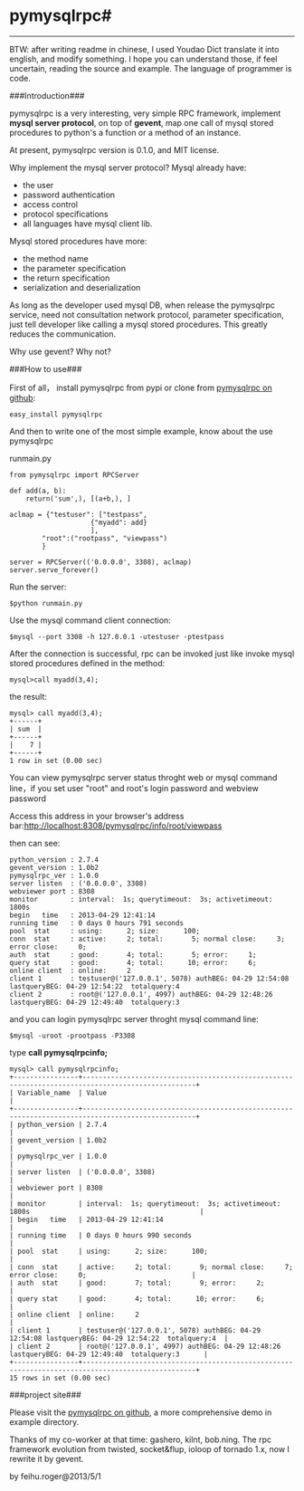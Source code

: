 # pymysqlrpc#

----------

BTW: after writing readme in chinese, I used Youdao Dict translate it into english, and modify something. I hope you can understand those, if feel uncertain, reading the source and example. The language of programmer is code.

###Introduction###

pymysqlrpc is a very interesting, very simple RPC framework, implement **mysql server protocol**,  on top of **gevent**,  map one call of mysql stored procedures to python's a function or a method of an instance.

At present, pymysqlrpc version is 0.1.0, and MIT license.

Why implement the mysql server protocol? Mysql already have:

- the user
- password authentication
- access control
- protocol specifications
- all languages have mysql client lib.

Mysql stored procedures have more:

- the method name
- the parameter specification
- the return specification
- serialization and deserialization

As long as the developer used mysql DB, when release the pymysqlrpc service, need not consultation network protocol, parameter specification, just tell developer like calling a mysql stored procedures. This greatly reduces the communication.

Why use gevent? Why not?

###How to use###

First of all， install pymysqlrpc from pypi or clone from [pymysqlrpc on github](http://www.github.com/feihuroger/pymysqlrpc):

	easy_install pymysqlrpc

And then to write one of the most simple example, know about the use pymysqlrpc

runmain.py

	from pymysqlrpc import RPCServer

	def add(a, b):
	    return('sum',), [(a+b,), ]

	aclmap = {"testuser": ["testpass",
						{"myadd": add}
						],
			"root":("rootpass", "viewpass")
			}

	server = RPCServer(('0.0.0.0', 3308), aclmap)
	server.serve_forever()


Run the server:

	$python runmain.py

Use the mysql command client connection:

	$mysql --port 3308 -h 127.0.0.1 -utestuser -ptestpass
After the connection is successful, rpc can be invoked just like invoke mysql stored procedures defined in the method:

	mysql>call myadd(3,4);

the result:

	mysql> call myadd(3,4);
	+------+
	| sum  |
	+------+
	|    7 |
	+------+
	1 row in set (0.00 sec)

You can view pymysqlrpc server status throght web or mysql command line，if you set user "root" and root's login password and webview password

Access this address in your browser's address bar:[http://localhost:8308/pymysqlrpc/info/root/viewpass](http://localhost:8308/pymysqlrpc/info/root/viewpass)

then can see:

	python_version : 2.7.4
	gevent_version : 1.0b2
	pymysqlrpc_ver : 1.0.0
	server listen  : ('0.0.0.0', 3308)
	webviewer port : 8308
	monitor        : interval:  1s; querytimeout:  3s; activetimeout:  1800s
	begin   time   : 2013-04-29 12:41:14
	running time   : 0 days 0 hours 791 seconds
	pool  stat     : using:      2; size:      100;
	conn  stat     : active:     2; total:       5; normal close:     3; error close:     0;
	auth  stat     : good:       4; total:       5; error:     1;
	query stat     : good:       4; total:      10; error:     6;
	online client  : online:     2
	client 1       : testuser@('127.0.0.1', 5078) authBEG: 04-29 12:54:08 lastqueryBEG: 04-29 12:54:22  totalquery:4
	client 2       : root@('127.0.0.1', 4997) authBEG: 04-29 12:48:26 lastqueryBEG: 04-29 12:49:40  totalquery:3


and you can login pymysqlrpc server throght mysql command line:

	$mysql -uroot -prootpass -P3308

type  **call pymysqlrpcinfo;**

	mysql> call pymysqlrpcinfo;
	+----------------+--------------------------------------------------------------------------------------------------+
	| Variable_name  | Value                                                                                            |
	+----------------+--------------------------------------------------------------------------------------------------+
	| python_version | 2.7.4                                                                                            |
	| gevent_version | 1.0b2                                                                                            |
	| pymysqlrpc_ver | 1.0.0                                                                                            |
	| server listen  | ('0.0.0.0', 3308)                                                                                |
	| webviewer port | 8308                                                                                             |
	| monitor        | interval:  1s; querytimeout:  3s; activetimeout:  1800s                                          |
	| begin   time   | 2013-04-29 12:41:14                                                                              |
	| running time   | 0 days 0 hours 990 seconds                                                                       |
	| pool  stat     | using:      2; size:      100;                                                                   |
	| conn  stat     | active:     2; total:       9; normal close:     7; error close:     0;                          |
	| auth  stat     | good:       7; total:       9; error:     2;                                                     |
	| query stat     | good:       4; total:      10; error:     6;                                                     |
	| online client  | online:     2                                                                                    |
	| client 1       | testuser@('127.0.0.1', 5078) authBEG: 04-29 12:54:08 lastqueryBEG: 04-29 12:54:22  totalquery:4  |
	| client 2       | root@('127.0.0.1', 4997) authBEG: 04-29 12:48:26 lastqueryBEG: 04-29 12:49:40  totalquery:3      |
	+----------------+--------------------------------------------------------------------------------------------------+
	15 rows in set (0.00 sec)

###project site###

Please visit the [pymysqlrpc on github](http://www.github.com/feihuroger/pymysqlrpc "http://www.github.com/feihuroger/pymysqlrpc"), a more comprehensive demo in example directory.

Thanks of my co-worker at that time: gashero, kilnt, bob.ning. The rpc framework evolution from twisted, socket&flup, ioloop of tornado 1.x, now I rewrite it by gevent.

by feihu.roger@2013/5/1

